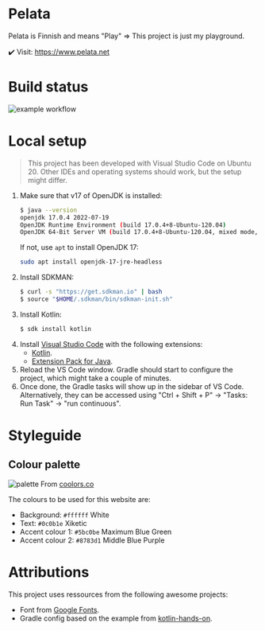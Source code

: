 # Pelata

Pelata is Finnish and means "Play" => This project is just my playground.

✔️ Visit: https://www.pelata.net

# Build status

![example workflow](https://github.com/stby4/pelata-pace/actions/workflows/gradle.yml/badge.svg)


# Local setup

> This project has been developed with Visual Studio Code on Ubuntu 20. Other IDEs and operating systems should work, but the setup might differ.

1. Make sure that v17 of OpenJDK is installed:
   ```bash
   $ java --version
   openjdk 17.0.4 2022-07-19
   OpenJDK Runtime Environment (build 17.0.4+8-Ubuntu-120.04)
   OpenJDK 64-Bit Server VM (build 17.0.4+8-Ubuntu-120.04, mixed mode, sharing)
   ```
   If not, use `apt` to install OpenJDK 17:
   ```bash
   sudo apt install openjdk-17-jre-headless
   ```
1. Install SDKMAN:
   ```bash
   $ curl -s "https://get.sdkman.io" | bash
   $ source "$HOME/.sdkman/bin/sdkman-init.sh"
   ```
1. Install Kotlin:
   ```bash
   $ sdk install kotlin
   ```
1. Install [Visual Studio Code](https://code.visualstudio.com/) with the following extensions:
   - [Kotlin](https://marketplace.visualstudio.com/items?itemName=fwcd.kotlin).
   - [Extension Pack for Java](https://marketplace.visualstudio.com/items?itemName=vscjava.vscode-java-pack).
1. Reload the VS Code window. Gradle should start to configure the project, which might take a couple of minutes.
1. Once done, the Gradle tasks will show up in the sidebar of VS Code. Alternatively, they can be accessed using "Ctrl + Shift + P" -> "Tasks: Run Task" -> "run continuous".


# Styleguide

## Colour palette

![palette](https://user-images.githubusercontent.com/4112178/190750585-b3b4ccc4-5ff2-46a1-abfc-fb338e0741ea.svg)
From [coolors.co](https://coolors.co/5bc0be-8783d1-0c0b1e-ffffff)

The colours to be used for this website are:
- Background: `#ffffff` White
- Text: `#0c0b1e` Xiketic
- Accent colour 1: `#5bc0be` Maximum Blue Green
- Accent colour 2: `#8783d1` Middle Blue Purple


# Attributions

This project uses ressources from the following awesome projects:
- Font from [Google Fonts](https://fonts.google.com/specimen/Signika+Negative/about?category=Sans+Serif&subset=latin&preview.text=Pelata&preview.text_type=custom).
- Gradle config based on the example from [kotlin-hands-on](https://github.com/kotlin-hands-on/jvm-js-fullstack/tree/final).
